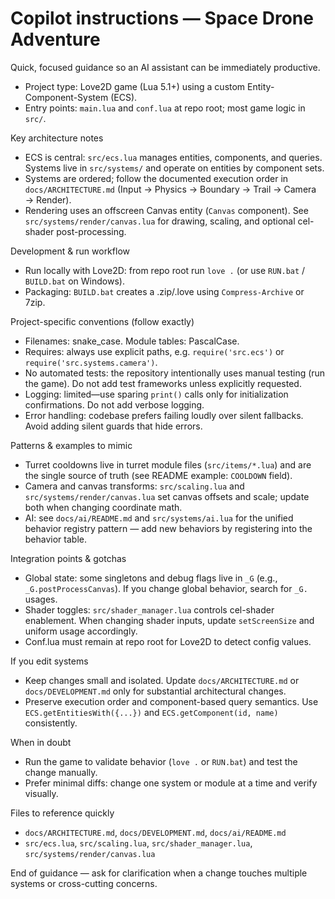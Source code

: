 <!--
Guidance for AI coding agents working on the Space Drone Adventure codebase.
Keep this short and actionable. Prefer small, self-contained changes and follow
the project's explicit conventions described below.
-->

# Copilot instructions — Space Drone Adventure

Quick, focused guidance so an AI assistant can be immediately productive.

- Project type: Love2D game (Lua 5.1+) using a custom Entity-Component-System (ECS).
- Entry points: `main.lua` and `conf.lua` at repo root; most game logic in `src/`.

Key architecture notes
- ECS is central: `src/ecs.lua` manages entities, components, and queries. Systems live in `src/systems/` and operate on entities by component sets.
- Systems are ordered; follow the documented execution order in `docs/ARCHITECTURE.md` (Input → Physics → Boundary → Trail → Camera → Render).
- Rendering uses an offscreen Canvas entity (`Canvas` component). See `src/systems/render/canvas.lua` for drawing, scaling, and optional cel-shader post-processing.

Development & run workflow
- Run locally with Love2D: from repo root run `love .` (or use `RUN.bat` / `BUILD.bat` on Windows).
- Packaging: `BUILD.bat` creates a .zip/.love using `Compress-Archive` or 7zip.

Project-specific conventions (follow exactly)
- Filenames: snake_case. Module tables: PascalCase.
- Requires: always use explicit paths, e.g. `require('src.ecs')` or `require('src.systems.camera')`.
- No automated tests: the repository intentionally uses manual testing (run the game). Do not add test frameworks unless explicitly requested.
- Logging: limited—use sparing `print()` calls only for initialization confirmations. Do not add verbose logging.
- Error handling: codebase prefers failing loudly over silent fallbacks. Avoid adding silent guards that hide errors.

Patterns & examples to mimic
- Turret cooldowns live in turret module files (`src/items/*.lua`) and are the single source of truth (see README example: `COOLDOWN` field).
- Camera and canvas transforms: `src/scaling.lua` and `src/systems/render/canvas.lua` set canvas offsets and scale; update both when changing coordinate math.
- AI: see `docs/ai/README.md` and `src/systems/ai.lua` for the unified behavior registry pattern — add new behaviors by registering into the behavior table.

Integration points & gotchas
- Global state: some singletons and debug flags live in `_G` (e.g., `_G.postProcessCanvas`). If you change global behavior, search for `_G.` usages.
- Shader toggles: `src/shader_manager.lua` controls cel-shader enablement. When changing shader inputs, update `setScreenSize` and uniform usage accordingly.
- Conf.lua must remain at repo root for Love2D to detect config values.

If you edit systems
- Keep changes small and isolated. Update `docs/ARCHITECTURE.md` or `docs/DEVELOPMENT.md` only for substantial architectural changes.
- Preserve execution order and component-based query semantics. Use `ECS.getEntitiesWith({...})` and `ECS.getComponent(id, name)` consistently.

When in doubt
- Run the game to validate behavior (`love .` or `RUN.bat`) and test the change manually.
- Prefer minimal diffs: change one system or module at a time and verify visually.

Files to reference quickly
- `docs/ARCHITECTURE.md`, `docs/DEVELOPMENT.md`, `docs/ai/README.md`
- `src/ecs.lua`, `src/scaling.lua`, `src/shader_manager.lua`, `src/systems/render/canvas.lua`

End of guidance — ask for clarification when a change touches multiple systems or cross-cutting concerns.
